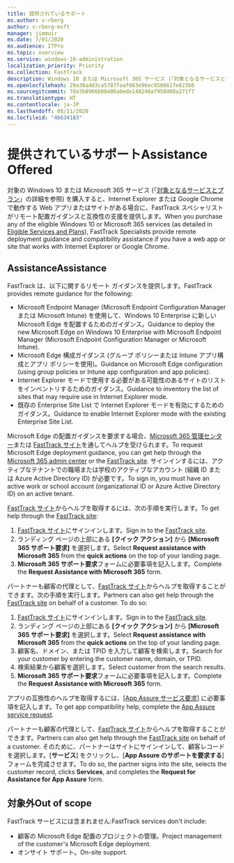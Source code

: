 ```yaml
---
title: 提供されているサポート
ms.author: v-rberg
author: v-rberg-msft
manager: jimmuir
ms.date: 7/01/2020
ms.audience: ITPro
ms.topic: overview
ms.service: windows-10-administration
localization_priority: Priority
ms.collection: FastTrack
description: Windows 10 または Microsoft 365 サービス (「対象となるサービスとプラン」の詳細を参照) を購入すると、Internet Explorer または Google Chrome で動作する Web アプリまたはサイトがある場合に、FastTrack スペシャリストがリモート配置ガイダンスと互換性の支援を提供します。
ms.openlocfilehash: 29a38add3ca5787faaf083e96ec858661fe823b0
ms.sourcegitcommit: 7da7b0966b08486a0ede148240af958408a271f7
ms.translationtype: HT
ms.contentlocale: ja-JP
ms.lasthandoff: 08/11/2020
ms.locfileid: "46634183"
---
```

# <a name="assistance-offered"></a><span data-ttu-id="7654c-103">提供されているサポート</span><span class="sxs-lookup"><span data-stu-id="7654c-103">Assistance Offered</span></span>

<span data-ttu-id="7654c-104">対象の Windows 10 または Microsoft 365 サービス (「[対象となるサービスとプラン](M365-eligible-services-and-plans.md)」の詳細を参照) を購入すると、Internet Explorer または Google Chrome で動作する Web アプリまたはサイトがある場合に、FastTrack スペシャリストがリモート配置ガイダンスと互換性の支援を提供します。</span><span class="sxs-lookup"><span data-stu-id="7654c-104">When you purchase any of the eligible Windows 10 or Microsoft 365 services (as detailed in [Eligible Services and Plans](M365-eligible-services-and-plans.md)), FastTrack Specialists provide remote deployment guidance and compatibility assistance if you have a web app or site that works with Internet Explorer or Google Chrome.</span></span> 

## <a name="assistance"></a><span data-ttu-id="7654c-105">Assistance</span><span class="sxs-lookup"><span data-stu-id="7654c-105">Assistance</span></span>

<span data-ttu-id="7654c-106">FastTrack は、以下に関するリモート ガイダンスを提供します。</span><span class="sxs-lookup"><span data-stu-id="7654c-106">FastTrack provides remote guidance for the following:</span></span>
- <span data-ttu-id="7654c-107">Microsoft Endpoint Manager (Microsoft Endpoint Configuration Manager または Microsoft Intune) を使用して、Windows 10 Enterprise に新しい Microsoft Edge を配置するためのガイダンス。</span><span class="sxs-lookup"><span data-stu-id="7654c-107">Guidance to deploy the new Microsoft Edge on Windows 10 Enterprise with Microsoft Endpoint Manager (Microsoft Endpoint Configuration Manager or Microsoft Intune).</span></span>
- <span data-ttu-id="7654c-108">Microsoft Edge 構成ガイダンス (グループ ポリシーまたは Intune アプリ構成とアプリ ポリシーを使用)。</span><span class="sxs-lookup"><span data-stu-id="7654c-108">Guidance on Microsoft Edge configuration (using group policies or Intune app configuration and app policies).</span></span>
- <span data-ttu-id="7654c-109">Internet Explorer モードで使用する必要がある可能性のあるサイトのリストをインベントリするためのガイダンス。</span><span class="sxs-lookup"><span data-stu-id="7654c-109">Guidance to inventory the list of sites that may require use in Internet Explorer mode.</span></span>
- <span data-ttu-id="7654c-110">既存の Enterprise Site List で Internet Explorer モードを有効にするためのガイダンス。</span><span class="sxs-lookup"><span data-stu-id="7654c-110">Guidance to enable Internet Explorer mode with the existing Enterprise Site List.</span></span>

<span data-ttu-id="7654c-111">Microsoft Edge の配置ガイダンスを要求する場合、[Microsoft 365 管理センター](https://go.microsoft.com/fwlink/?linkid=2032704)または [FastTrack サイト](https://go.microsoft.com/fwlink/?linkid=780698)を通してヘルプを受けられます。</span><span class="sxs-lookup"><span data-stu-id="7654c-111">To request Microsoft Edge deployment guidance, you can get help through the [Microsoft 365 admin center](https://go.microsoft.com/fwlink/?linkid=2032704) or the [FastTrack site](https://go.microsoft.com/fwlink/?linkid=780698).</span></span> <span data-ttu-id="7654c-112">サインインするには、アクティブなテナントでの職場または学校のアクティブなアカウント (組織 ID または Azure Active Directory ID) が必要です。</span><span class="sxs-lookup"><span data-stu-id="7654c-112">To sign in, you must have an active work or school account (organizational ID or Azure Active Directory ID) on an active tenant.</span></span> 

<span data-ttu-id="7654c-113">[FastTrack サイト](https://go.microsoft.com/fwlink/?linkid=780698)からヘルプを取得するには、次の手順を実行します。</span><span class="sxs-lookup"><span data-stu-id="7654c-113">To get help through the [FastTrack site](https://go.microsoft.com/fwlink/?linkid=780698):</span></span> 
1.    <span data-ttu-id="7654c-114">[FastTrack サイト](https://go.microsoft.com/fwlink/?linkid=780698)にサインインします。</span><span class="sxs-lookup"><span data-stu-id="7654c-114">Sign in to the [FastTrack site](https://go.microsoft.com/fwlink/?linkid=780698).</span></span> 
2.    <span data-ttu-id="7654c-115">ランディング ページの上部にある **[クイック アクション]** から **[Microsoft 365 サポート要求]** を選択します。</span><span class="sxs-lookup"><span data-stu-id="7654c-115">Select **Request assistance with Microsoft 365** from the **quick actions** on the top of your landing page.</span></span>
3.    <span data-ttu-id="7654c-116">**Microsoft 365 サポート要求**フォームに必要事項を記入します。</span><span class="sxs-lookup"><span data-stu-id="7654c-116">Complete the **Request Assistance with Microsoft 365** form.</span></span>
  
<span data-ttu-id="7654c-p102">パートナーも顧客の代理として、[FastTrack サイト](https://go.microsoft.com/fwlink/?linkid=780698)からヘルプを取得することができます。次の手順を実行します。</span><span class="sxs-lookup"><span data-stu-id="7654c-p102">Partners can also get help through the [FastTrack site](https://go.microsoft.com/fwlink/?linkid=780698) on behalf of a customer. To do so:</span></span>
1.    <span data-ttu-id="7654c-119">[FastTrack サイト](https://go.microsoft.com/fwlink/?linkid=780698)にサインインします。</span><span class="sxs-lookup"><span data-stu-id="7654c-119">Sign in to the [FastTrack site](https://go.microsoft.com/fwlink/?linkid=780698).</span></span> 
2.    <span data-ttu-id="7654c-120">ランディング ページの上部にある **[クイック アクション]** から **[Microsoft 365 サポート要求]** を選択します。</span><span class="sxs-lookup"><span data-stu-id="7654c-120">Select **Request assistance with Microsoft 365** from the **quick actions** on the top of your landing page.</span></span>
3.    <span data-ttu-id="7654c-121">顧客名、ドメイン、または TPID を入力して顧客を検索します。</span><span class="sxs-lookup"><span data-stu-id="7654c-121">Search for your customer by entering the customer name, domain, or TPID.</span></span>
4.    <span data-ttu-id="7654c-122">検索結果から顧客を選択します。</span><span class="sxs-lookup"><span data-stu-id="7654c-122">Select customer from the search results.</span></span>
5.    <span data-ttu-id="7654c-123">**Microsoft 365 サポート要求**フォームに必要事項を記入します。</span><span class="sxs-lookup"><span data-stu-id="7654c-123">Complete the **Request Assistance with Microsoft 365** form.</span></span>
 
<span data-ttu-id="7654c-124">アプリの互換性のヘルプを取得するには、[[App Assure サービス要求]](https://go.microsoft.com/fwlink/?linkid=2022721) に必要事項を記入します。</span><span class="sxs-lookup"><span data-stu-id="7654c-124">To get app compatibility help, complete the [App Assure service request](https://go.microsoft.com/fwlink/?linkid=2022721).</span></span>

<span data-ttu-id="7654c-125">パートナーも顧客の代理として、[FastTrack サイト](https://go.microsoft.com/fwlink/?linkid=780698)からヘルプを取得することができます。</span><span class="sxs-lookup"><span data-stu-id="7654c-125">Partners can also get help through the [FastTrack site](https://go.microsoft.com/fwlink/?linkid=780698) on behalf of a customer.</span></span> <span data-ttu-id="7654c-126">そのために、パートナーはサイトにサインインして、顧客レコードを選択します。[**サービス**] をクリックし、[**App Assure のサポートを要求する**] フォームを完成させます。</span><span class="sxs-lookup"><span data-stu-id="7654c-126">To do so, the partner signs into the site, selects the customer record, clicks **Services**, and completes the **Request for Assistance for App Assure** form.</span></span>

## <a name="out-of-scope"></a><span data-ttu-id="7654c-127">対象外</span><span class="sxs-lookup"><span data-stu-id="7654c-127">Out of scope</span></span>

<span data-ttu-id="7654c-128">FastTrack サービスには含まれません:</span><span class="sxs-lookup"><span data-stu-id="7654c-128">FastTrack services don't include:</span></span>
- <span data-ttu-id="7654c-129">顧客の Microsoft Edge 配置のプロジェクトの管理。</span><span class="sxs-lookup"><span data-stu-id="7654c-129">Project management of the customer's Microsoft Edge deployment.</span></span>
- <span data-ttu-id="7654c-130">オンサイト サポート。</span><span class="sxs-lookup"><span data-stu-id="7654c-130">On-site support.</span></span>

